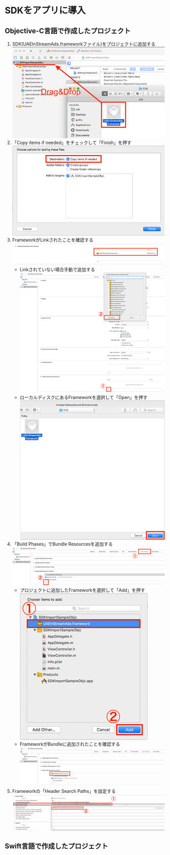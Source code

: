 
# SDKをアプリに導入

## Objective-C言語で作成したプロジェクト

1. SDK(UAEInStreamAds.frameworkファイル)をプロジェクトに追加する
![image](https://github.com/inexcii/PracticeReadme/blob/master/ReadmePics/add_drag_and_drop.png)
1. 「Copy items if needed」をチェックして「Finish」を押す
![image](https://github.com/inexcii/PracticeReadme/blob/master/ReadmePics/add_options.png)
1. FrameworkがLinkされたことを確認する
![image](https://github.com/inexcii/PracticeReadme/blob/master/ReadmePics/link_confirm.png)
	- Linkされていない場合手動で追加する
	![image](https://github.com/inexcii/PracticeReadme/blob/master/ReadmePics/link_no_sdk_add.png)
	- ローカルディスクにあるFrameworkを選択して「Open」を押す
	![image](https://github.com/inexcii/PracticeReadme/blob/master/ReadmePics/link_no_sdk_confirm.png)
1. 「Build Phases」でBundle Resourcesを追加する
![image](https://github.com/inexcii/PracticeReadme/blob/master/ReadmePics/bundle_add.png)
	- プロジェクトに追加したFrameworkを選択して「Add」を押す　　　　　　　　
	![image](https://github.com/inexcii/PracticeReadme/blob/master/ReadmePics/bundle_choose.png)
	- FrameworkがBundleに追加されたことを確認する
	![image](https://github.com/inexcii/PracticeReadme/blob/master/ReadmePics/bundle_confirm.png)
1. Frameworkの「Header Search Paths」を設定する
![image](https://github.com/inexcii/PracticeReadme/blob/master/ReadmePics/path_settings.png)



## Swift言語で作成したプロジェクト


